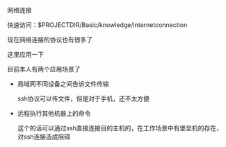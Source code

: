 网络连接

快速访问：$PROJECTDIR/Basic/knowledge/internetconnection

现在网络连接的协议也有很多了

这里应用一下

目前本人有两个应用场景了

- 局域网不同设备之间告诉文件传输

  ssh协议可以传文件，但是对于手机，还不太方便

- 远程执行其他机器上的命令

  这个的话可以通过ssh直接连接目的主机的，在工作场景中有堡垒机的存在，对ssh连接造成阻碍